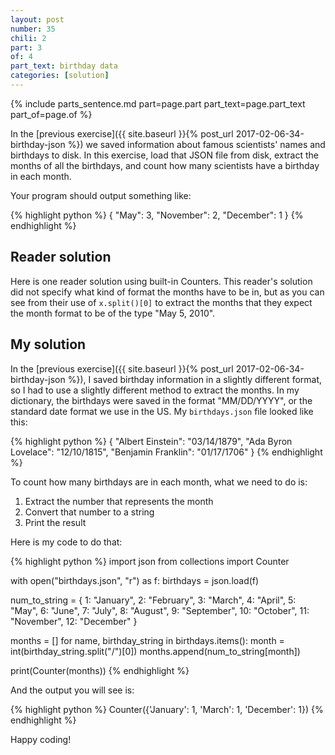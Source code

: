 ```yaml
---
layout: post
number: 35
chili: 2
part: 3
of: 4
part_text: birthday data
categories: [solution]
---
```


{% include parts_sentence.md part=page.part part_text=page.part_text part_of=page.of %}

In the [previous exercise]({{ site.baseurl }}{% post_url 2017-02-06-34-birthday-json %}) we saved information about famous scientists' names and birthdays to disk. In this exercise, load that JSON file from disk, extract the months of all the birthdays, and count how many scientists have a birthday in each month.

Your program should output something like:

{% highlight python %}
{
	"May": 3,
	"November": 2,
	"December": 1
}
{% endhighlight %}

## Reader solution

Here is one reader solution using built-in Counters. This reader's solution did not specify what kind of format the months have to be in, but as you can see from their use of `x.split()[0]` to extract the months that they expect the month format to be of the type "May 5, 2010".

<script src="https://gist.github.com/esclavosoy/19829e8486f88da3ab42b1fedc3f6936.js"></script>

## My solution

In the [previous exercise]({{ site.baseurl }}{% post_url 2017-02-06-34-birthday-json %}), I saved birthday information in a slightly different format, so I had to use a slightly different method to extract the months. In my dictionary, the birthdays were saved in the format "MM/DD/YYYY", or the standard date format we use in the US. My `birthdays.json` file looked like this:

{% highlight python %}
{
	"Albert Einstein": "03/14/1879",
	"Ada Byron Lovelace": "12/10/1815",
	"Benjamin Franklin": "01/17/1706"
}
{% endhighlight %}

To count how many birthdays are in each month, what we need to do is:

1. Extract the number that represents the month
2. Convert that number to a string
3. Print the result

Here is my code to do that:

{% highlight python %}
import json
from collections import Counter

with open("birthdays.json", "r") as f:
	birthdays = json.load(f)

num_to_string = {
	1: "January",
	2: "February",
	3: "March", 
	4: "April",
	5: "May",
	6: "June",
	7: "July",
	8: "August",
	9: "September",
	10: "October",
	11: "November",
	12: "December"
}

months = []
for name, birthday_string in birthdays.items():
	month = int(birthday_string.split("/")[0])
	months.append(num_to_string[month])

print(Counter(months))
{% endhighlight %}

And the output you will see is:

{% highlight python %}
Counter({'January': 1, 'March': 1, 'December': 1})
{% endhighlight %}

Happy coding!